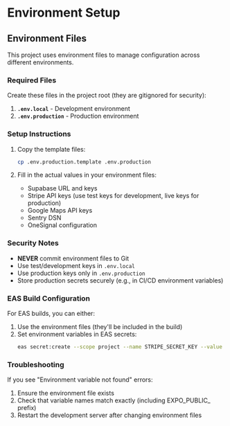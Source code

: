 # Environment Setup

## Environment Files

This project uses environment files to manage configuration across different environments.

### Required Files

Create these files in the project root (they are gitignored for security):

1. **`.env.local`** - Development environment
2. **`.env.production`** - Production environment

### Setup Instructions

1. Copy the template files:
   ```bash
   cp .env.production.template .env.production
   ```

2. Fill in the actual values in your environment files:
   - Supabase URL and keys
   - Stripe API keys (use test keys for development, live keys for production)
   - Google Maps API keys
   - Sentry DSN
   - OneSignal configuration

### Security Notes

- **NEVER** commit environment files to Git
- Use test/development keys in `.env.local`
- Use production keys only in `.env.production`
- Store production secrets securely (e.g., in CI/CD environment variables)

### EAS Build Configuration

For EAS builds, you can either:
1. Use the environment files (they'll be included in the build)
2. Set environment variables in EAS secrets:
   ```bash
   eas secret:create --scope project --name STRIPE_SECRET_KEY --value sk_live_...
   ```

### Troubleshooting

If you see "Environment variable not found" errors:
1. Ensure the environment file exists
2. Check that variable names match exactly (including EXPO_PUBLIC_ prefix)
3. Restart the development server after changing environment files
